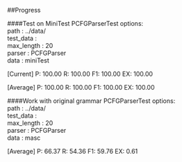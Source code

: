 ##Progress


####Test on MiniTest
PCFGParserTest options:<br />
  path        : ../data/<br />
  test_data   : <br />
  max_length  : 20<br />
  parser      : PCFGParser<br />
  data        : miniTest<br />

[Current]    P: 100.00   R: 100.00   F1: 100.00   EX: 100.00<br />

 [Average]    P: 100.00   R: 100.00   F1: 100.00   EX: 100.00<br />
 


####Work with original grammar
PCFGParserTest options:<br />
  path        : ../data/<br />
  test_data   : <br />
  max_length  : 20<br />
  parser      : PCFGParser<br />
  data        : masc<br />



 [Average]    P: 66.37   R: 54.36   F1: 59.76   EX:  0.61<br />
 
 
